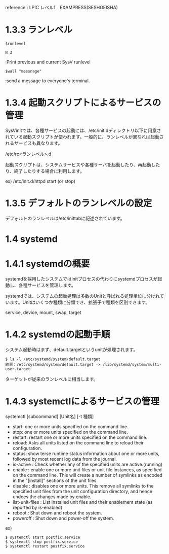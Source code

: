 reference : LPIC レベル1　EXAMPRESS(SESHOEISHA)

# 1.3.3 ランレベル


```
$runlevel

N 3

```
:Print previous and current SysV runlevel

```
$wall "messnage"
```
:send a message to everyone's terminal.


# 1.3.4 起動スクリプトによるサービスの管理

SysVinitでは、各種サービスの起動には、/etc/init.dディレクトリ以下に用意されている起動スクリプトが使われます。一般的に、ランレベルが異なれば起動されるサービスも異なります。

/etc/rc<ランレベル>.d

起動スクリプトは、システムサービスや各種サーバを起動したり、再起動したり、終了したりする場合に利用します。

ex) /etc/init.d/httpd start (or stop)

# 1.3.5 デフォルトのランレベルの設定

デフォルトのランレベルは/etc/inittabに記述されています。

# 1.4 systemd

# 1.4.1 systemdの概要

systemdを採用したシステムではinitプロセスの代わりにsystemdプロセスが起動し、各種サービスを管理します。

systemdでは、システムの起動処理は多数のUnitと呼ばれる処理単位に分けれています。Unitはいくつか種類に分類でき、拡張子で種類を区別できます。

service, device, mount, swap, target

# 1.4.2 systemdの起動手順

システム起動時はまず、default.targetというunitが処理されます。

```
$ ls -l /etc/systemd/system/default.target
結果：/etc/systemd/system/default.target -> /lib/systemd/system/multi-user.target
```

ターゲットが従来のランレベルに相当します。

# 1.4.3 systemctlによるサービスの管理

systemctl [subcommand] [Unit名] [-t 種類]

- start: one or more units specified on the command line.
- stop: one or more units specified on the command line.
- restart: restart one or more units specified on the command line.
- reload: Asks all units listed on the command line to reload their configuration.
- status: show terse runtime status information about one or more units, followed by most recent log data from the journal.
- is-active : Check whether any of the specified units are active.(running)
- enable : enable one or more unit files or unit file instances, as specified on the command line. This will create a number of symlinks as encoded in the "[install]" sections of the unit files.
- disable : disables one or more units. This remove all symlinks to the specified unit files from the unit configuration directory, and hence undoes the changes made by enable.
- list-unit-files : List installed unit files and their enablement state (as reported by is-enabled)
- reboot : Shut down and reboot the system.
- poweroff : Shut down and power-off the system.

ex)

```
$ systemctl start postfix.service
$ systemctl stop postfix.service
$ systemctl restart postfix.service
```
 

